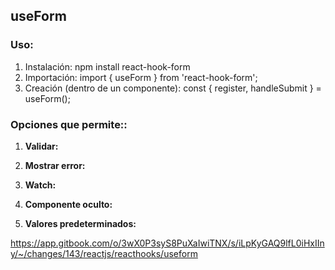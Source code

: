 ## useForm

### Uso: 

1. Instalación: npm install react-hook-form
2. Importación: import { useForm } from 'react-hook-form';
3. Creación (dentro de un componente): const { register, handleSubmit } = useForm(); 

### Opciones que permite:: 

1. **Validar:**

2. **Mostrar error:**

3. **Watch:**

4. **Componente oculto:**

5. **Valores predeterminados:** 


https://app.gitbook.com/o/3wX0P3syS8PuXaIwiTNX/s/iLpKyGAQ9lfL0iHxIIny/~/changes/143/reactjs/reacthooks/useform 